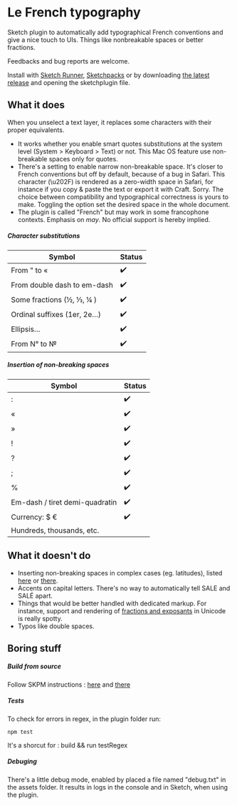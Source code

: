 # Le French typography

Sketch plugin to automatically add typographical French conventions and give a nice touch to UIs. Things like nonbreakable spaces or better fractions.

Feedbacks and bug reports are welcome.

Install with [Sketch Runner](https://sketchrunner.com/), [Sketchpacks](https://www.sketchpacks.com/Saint-loup/french-typography) or by downloading
[the latest release](https://github.com/Saint-loup/french-typography/releases/latest) and opening the sketchplugin file.


##  What it does

When you unselect a text layer, it replaces some characters with their proper equivalents. 

* It works whether you enable smart quotes substitutions at the system level (System > Keyboard > Text) or not. This Mac OS feature use non-breakable spaces only for quotes.
* There's a setting to enable narrow non-breakable space. It's closer to French conventions but off by default, because of a bug in Safari. This character (\u202F) is rendered as a zero-width space in Safari, for instance if you copy & paste the text or export it with Craft. Sorry. The choice between compatibility and typographical correctness is yours to make. Toggling the option set the desired space in the whole document.
* The plugin is called "French" but may work in some francophone contexts. Emphasis on *may*. No official support is hereby implied.

##### Character substitutions

| Symbol                      | Status |
| ---------------------------- | ------ |
| From " to «                |  ✔️  |
| From double dash to em-dash       |  ✔️  |
| Some fractions (½, ⅓, ¼ )           |  ✔️  |
| Ordinal suffixes (1er, 2e…)|  ✔️  |
| Ellipsis…   |  ✔️  |
| From N° to №                     |  ✔️  |


##### Insertion of non-breaking spaces

| Symbol                 | Status |
| --------------------- | ------- |
| :                     |  ✔️  |
| «                     |  ✔️  |
| »                     |  ✔️  |
| !                     |  ✔️  |
| ?                     |  ✔️  |
| ;                     |  ✔️  |
| %                     |  ✔️  |
| Em-dash / tiret demi-quadratin      |  ✔️  |
| Currency:  $ €        |  ✔️  |
| Hundreds, thousands, etc.  |      |


## What it doesn't do


* Inserting non-breaking spaces in complex cases (eg. latitudes), listed [here](https://www.btb.termiumplus.gc.ca/tpv2guides/guides/chroniq/index-fra.html?lang=fra&lettr=indx_autr8cDRJ-6fjpl0&page=9ouqyIer24Kc.html) or [there](https://en.wikipedia.org/wiki/Wikipedia:Manual_of_Style#Non-breaking_spaces).
* Accents on capital letters. There's no way to automatically tell SALE and SALÉ apart.
* Things that would be better handled with dedicated markup. For instance, support and rendering of [fractions and exposants](https://en.wikipedia.org/wiki/Unicode_subscripts_and_superscripts#Superscripts_and_subscripts_block) in Unicode is really spotty.
* Typos like double spaces.


## Boring stuff

##### Build from source

Follow SKPM instructions : [here](https://skpm.io/help/) and [there](https://developer.sketchapp.com/guides/)

##### Tests

To check for errors in regex, in the plugin folder run:

`npm test`

It's a shorcut for : 
build && <sketchTool path> run <plugin path> testRegex

##### Debuging

There's a little debug mode, enabled by placed a file named "debug.txt" in the assets folder. It results in logs in the console and in Sketch, when using the plugin. 

